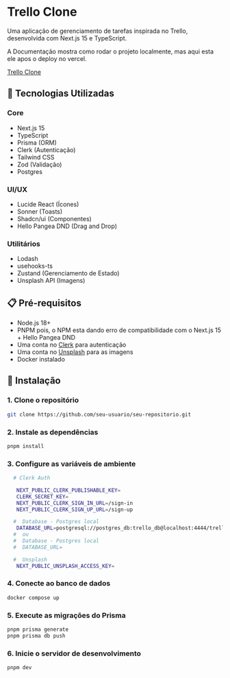 # Trello Clone

Uma aplicação de gerenciamento de tarefas inspirada no Trello, desenvolvida com Next.js 15 e TypeScript.

A Documentação mostra como rodar o projeto localmente, mas aqui esta ele apos o deploy no vercel.

[Trello Clone](link)

## 🚀 Tecnologias Utilizadas

### Core

- Next.js 15
- TypeScript
- Prisma (ORM)
- Clerk (Autenticação)
- Tailwind CSS
- Zod (Validação)
- Postgres

### UI/UX

- Lucide React (Ícones)
- Sonner (Toasts)
- Shadcn/ui (Componentes)
- Hello Pangea DND (Drag and Drop)

### Utilitários

- Lodash
- usehooks-ts
- Zustand (Gerenciamento de Estado)
- Unsplash API (Imagens)

## 📋 Pré-requisitos

- Node.js 18+
- PNPM pois, o NPM esta dando erro de compatibilidade com o Next.js 15 + Hello Pangea DND
- Uma conta no [Clerk](https://clerk.com) para autenticação
- Uma conta no [Unsplash](https://unsplash.com/developers) para as imagens
- Docker instalado

## 🔧 Instalação

### 1. Clone o repositório

```bash
git clone https://github.com/seu-usuario/seu-repositorio.git
```

### 2. Instale as dependências

```bash
pnpm install
```

### 3. Configure as variáveis de ambiente

```bash
  # Clerk Auth

   NEXT_PUBLIC_CLERK_PUBLISHABLE_KEY=
   CLERK_SECRET_KEY=
   NEXT_PUBLIC_CLERK_SIGN_IN_URL=/sign-in
   NEXT_PUBLIC_CLERK_SIGN_UP_URL=/sign-up

  #  Database - Postgres local
   DATABASE_URL=postgresql://postgres_db:trello_db@localhost:4444/trello_db
  #  ou
  #  Database - Postgres local
  #  DATABASE_URL=

  #  Unsplash
   NEXT_PUBLIC_UNSPLASH_ACCESS_KEY=
```

### 4. Conecte ao banco de dados

```bash
docker compose up
```

### 5. Execute as migrações do Prisma

```bash
pnpm prisma generate
pnpm prisma db push
```

### 6. Inicie o servidor de desenvolvimento

```bash
pnpm dev
```
